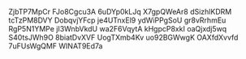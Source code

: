 ZjbTP7MpCr
FJo8Cgcu3A
6uDYp0kLJq
X7gpQWeAr8
dSizhlKDRM
tcTzPM8DVY
DobqvjYFcp
je4UTnxEl9
ydWiPPgSoU
gr8vRrhmEu
RgP5N1YMPe
jI3WnbVkdU
wa2F6VqytA
kHgpcP8xkI
oaQjxdj5wq
S40tsJWh9O
8biatDvXVF
UogTXmb4Kv
uo92BGWwgK
OAXfdXvvfd
7uFUsWgQMF
WINAT9Ed7a
